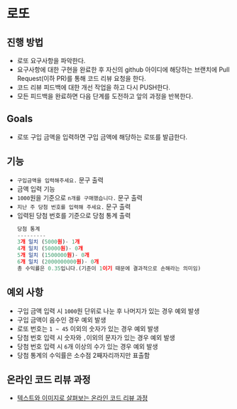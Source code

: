# 로또
## 진행 방법
* 로또 요구사항을 파악한다.
* 요구사항에 대한 구현을 완료한 후 자신의 github 아이디에 해당하는 브랜치에 Pull Request(이하 PR)를 통해 코드 리뷰 요청을 한다.
* 코드 리뷰 피드백에 대한 개선 작업을 하고 다시 PUSH한다.
* 모든 피드백을 완료하면 다음 단계를 도전하고 앞의 과정을 반복한다.

## Goals
- 로또 구입 금액을 입력하면 구입 금액에 해당하는 로또를 발급한다. 

## 기능
- `구입금액을 입력해주세요.` 문구 출력
- 금액 입력 기능
- `1000`원을 기준으로 `n개를 구매했습니다.` 문구 출력
- `지난 주 당첨 번호를 입력해 주세요.` 문구 출력
- 입력된 당첨 번호를 기준으로 당첨 통계 출력
    ```js
    당첨 통계
    ---------
    3개 일치 (5000원)- 1개
    4개 일치 (50000원)- 0개
    5개 일치 (1500000원)- 0개
    6개 일치 (2000000000원)- 0개
    총 수익률은 0.35입니다.(기준이 1이기 때문에 결과적으로 손해라는 의미임)
    ```

## 예외 사항
- 구입 금액 입력 시 `1000`원 단위로 나눈 후 나머지가 있는 경우 예외 발생
- 구입 금액이 음수인 경우 예외 발생
- 로또 번호는 `1 ~ 45` 이외의 숫자가 있는 경우 예외 발생
- 당첨 번호 입력 시 숫자와 `,`이외의 문자가 있는 경우 예외 발생
- 당첨 번호 입력 시 `6`개 이상의 수가 있는 경우 예외 발생
- 당첨 통계의 수익률은 소수점 2째자리까지만 표출함

## 온라인 코드 리뷰 과정
* [텍스트와 이미지로 살펴보는 온라인 코드 리뷰 과정](https://github.com/next-step/nextstep-docs/tree/master/codereview)